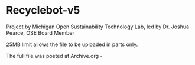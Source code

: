 # Recyclebot-v5
Project by Michigan Open Sustainability Technology Lab, led by Dr. Joshua Pearce, OSE Board Member

25MB limit allows the file to be uploaded in parts only.

The full file was posted at Archive.org - 
